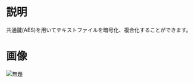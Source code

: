 # 説明
共通鍵(AES)を用いてテキストファイルを暗号化、複合化することができます。

# 画像
![無題](https://user-images.githubusercontent.com/98020159/153364828-ed149182-9c4e-4790-93ef-4aa404f1ec07.png)
